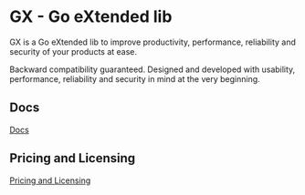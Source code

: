 # GX - Go eXtended lib

GX is a Go eXtended lib to improve productivity, performance, reliability and security of your products at ease.

Backward compatibility guaranteed.
Designed and developed with usability, performance, reliability and security in mind at the very beginning.

## Docs

[Docs](https://burningxflame.github.io/gx/doc/intro/)

## Pricing and Licensing

[Pricing and Licensing](https://burningxflame.github.io/gx/doc/pricing/)
